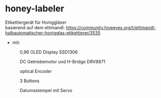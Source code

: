 # honey-labeler
Etikettiergerät für Honiggläser <br>
basierend auf dem ettimandl: <a href="https://community.hiveeyes.org/t/ettimandl-halbautomatischer-honigglas-etikettierer/3535">https://community.hiveeyes.org/t/ettimandl-halbautomatischer-honigglas-etikettierer/3535</a> <br>

<ul>
<li>mit:</li>
  <ul>0,96 OLED Display SSD1306</ul>
  <ul>DC Getriebemotor und H-Bridge DRV8871</ul>
  <ul>optical Encoder</ul>
  <ul>3 Buttons</ul>
  <ul>Datumsstempel mit Servo</ul>
</ul>

